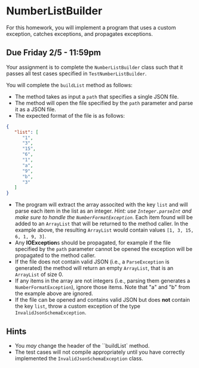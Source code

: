 NumberListBuilder
=================

For this homework, you will implement a program that uses a custom exception, catches exceptions, and propagates exceptions.

## Due Friday 2/5 - 11:59pm

Your assignment is to complete the `NumberListBuilder` class such that it passes all test cases specified in `TestNumberListBuilder`.

You will complete the `buildList` method as follows:

- The method takes as input a `path` that specifies a single JSON file.
- The method will open the file specified by the `path` parameter and parse it as a JSON file. 
- The expected format of the file is as follows:

```json
{  
   "list": [
      "1",
      "3",
      "15",
      "6",
      "1",
      "a",
      "9",
      "b",
      "3"
   ]
}
```
- The program will extract the array associted with the key `list` and will parse each item in the list as an integer. *Hint: use `Integer.parseInt` and make sure to handle the `NumberFormatException`.* Each item found will be added to an `ArrayList` that will be returned to the method caller. In the example above, the resulting `ArrayList` would contain values `[1, 3, 15, 6, 1, 9, 3]`. 
- Any **IOException**s should be propagated, for example if the file specified by the `path` parameter cannot be opened the exception will be propagated to the method caller.
- If the file does not contain valid JSON (i.e., a `ParseException` is generated) the method will return an empty `ArrayList`, that is an `ArrayList` of size 0.
- If any items in the array are not integers (i.e., parsing them generates a `NumberFormatException`), ignore those items. Note that "a" and "b" from the example above are ignored.
- If the file can be opened and contains valid JSON but does **not** contain the key `list`, throw a custom exception of the type `InvalidJsonSchemaException`.
 
 ## Hints
 
- You *may* change the header of the ``buildList` method.
- The test cases will not compile appropriately until you have correctly implemented the `InvalidJsonSchemaException` class.
